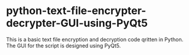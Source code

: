# python-text-file-encrypter-decrypter-GUI-using-PyQt5
This is a basic text file encryption and decryption code qritten in Python. The GUI for the script is designed using PyQt5.
